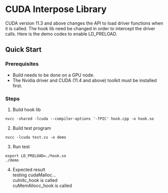 # CUDA Interpose Library
CUDA version 11.3 and above changes the API to load driver functions when it is called. The hook lib need be changed in order to intercept the driver calls. Here is the demo
codes to enable LD_PRELOAD.

## Quick Start

### Prerequisites
* Build needs to be done on a GPU node.
* The Nvidia driver and CUDA (11.4 and above) toolkit must be installed first.

### Steps

1. Build hook lib
```
nvcc -shared -lcuda --compiler-options '-fPIC' hook.cpp -o hook.so
```

2. Build test program
```
nvcc -lcuda test.cu -o demo
```

3. Run test
```
export LD_PRELOAD=./hook.so
./demo
```

4. Expected result 
 \
testing cudaMalloc... \
cuInitc_hook is called \
cuMemAllocc_hook is called
